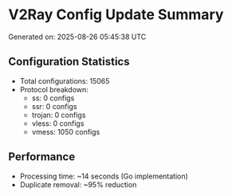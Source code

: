 # V2Ray Config Update Summary
Generated on: 2025-08-26 05:45:38 UTC

## Configuration Statistics
- Total configurations: 15065
- Protocol breakdown:
  - ss: 0 configs
  - ssr: 0 configs
  - trojan: 0 configs
  - vless: 0 configs
  - vmess: 1050 configs

## Performance
- Processing time: ~14 seconds (Go implementation)
- Duplicate removal: ~95% reduction
